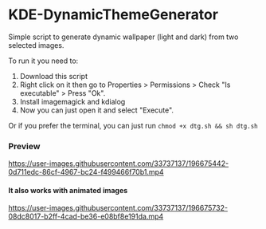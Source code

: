 # KDE-DynamicThemeGenerator
Simple script to generate dynamic wallpaper (light and dark) from two selected images.

To run it you need to:
1. Download this script
2. Right click on it then go to Properties > Permissions > Check "Is executable" > Press "Ok".
3. Install imagemagick and kdialog
3. Now you can just open it and select "Execute".

Or if you prefer the terminal, you can just run `chmod +x dtg.sh && sh dtg.sh`


### Preview
https://user-images.githubusercontent.com/33737137/196675442-0d711edc-86cf-4967-bc24-f499466f70b1.mp4

#### It also works with animated images
https://user-images.githubusercontent.com/33737137/196675732-08dc8017-b2ff-4cad-be36-e08bf8e191da.mp4
